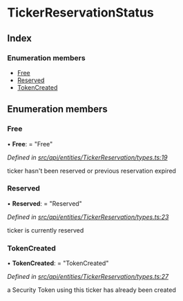 # TickerReservationStatus

## Index

### Enumeration members

* [Free](tickerreservationstatus.md#free)
* [Reserved](tickerreservationstatus.md#reserved)
* [TokenCreated](tickerreservationstatus.md#tokencreated)

## Enumeration members

### Free

• **Free**: = "Free"

_Defined in_ [_src/api/entities/TickerReservation/types.ts:19_](https://github.com/PolymathNetwork/polymesh-sdk/blob/a0872cf4/src/api/entities/TickerReservation/types.ts#L19)

ticker hasn't been reserved or previous reservation expired

### Reserved

• **Reserved**: = "Reserved"

_Defined in_ [_src/api/entities/TickerReservation/types.ts:23_](https://github.com/PolymathNetwork/polymesh-sdk/blob/a0872cf4/src/api/entities/TickerReservation/types.ts#L23)

ticker is currently reserved

### TokenCreated

• **TokenCreated**: = "TokenCreated"

_Defined in_ [_src/api/entities/TickerReservation/types.ts:27_](https://github.com/PolymathNetwork/polymesh-sdk/blob/a0872cf4/src/api/entities/TickerReservation/types.ts#L27)

a Security Token using this ticker has already been created

